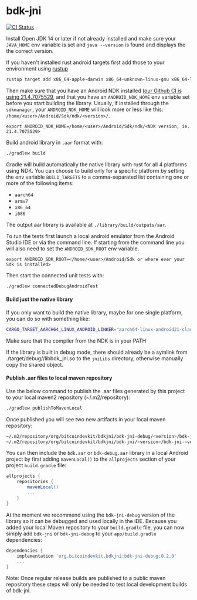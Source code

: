 # bdk-jni

<a href="https://github.com/bitcoindevkit/bdk-jni/actions?query=workflow%3ACI"><img alt="CI Status" src="https://github.com/bitcoindevkit/bdk-jni/workflows/CI/badge.svg"></a>

Install Open JDK 14 or later if not already installed and make sure your `JAVA_HOME` env variable is
set and `java --version` is found and displays the the correct version.

If you haven't installed rust android targets first add those to your environment using [rustup](https://www.rust-lang.org/learn/get-started)
```sh
rustup target add x86_64-apple-darwin x86_64-unknown-linux-gnu x86_64-linux-android aarch64-linux-android armv7-linux-androideabi i686-linux-android
```

Then make sure that you have an Android NDK installed ([our Github CI is using 21.4.7075529](https://github.com/actions/virtual-environments/blob/main/images/macos/macos-10.15-Readme.md), 
and that you have an `ANDROID_NDK_HOME` env variable set before you start building the library. Usually, if installed through the `sdkmanager`,
your `ANDROID_NDK_HOME` will look more or less like this: `/home/<user>/Android/Sdk/ndk/<version>/`.

```
export ANDROID_NDK_HOME=/home/<user>/Android/Sdk/ndk/<NDK version, ie. 21.4.7075529>
```

Build android library in `.aar` format with:
```sh
./gradlew build
```

Gradle will build automatically the native library with rust for all 4 platforms using NDK. You can choose to build only for a specific platform by setting the env variable `BUILD_TARGETS` to a comma-separated list
containing one or more of the following items:

* `aarch64`
* `armv7`
* `x86_64`
* `i686`

The output aar library is available at `./library/build/outputs/aar`.

To run the tests first launch a local android emulator from the Android Studio IDE or via the command line. 
If starting from the command line you will also need to set the `ANDROID_SDK_ROOT` env variable.

```
export ANDROID_SDK_ROOT=</home/<user>/Android/Sdk or where ever your Sdk is installed>
```

Then start the connected unit tests with:
```sh
./gradlew connectedDebugAndroidTest
```

#### Build just the native library

If you only want to build the native library, maybe for one single platform, you can do so with something like:
```sh
CARGO_TARGET_AARCH64_LINUX_ANDROID_LINKER="aarch64-linux-android21-clang" CC="aarch64-linux-android21-clang" cargo build --target=aarch64-linux-android
```

Make sure that the compiler from the NDK is in your PATH

If the library is built in debug mode, there should already be a symlink from ./target/debug/<target>/libbdk\_jni.so to the `jniLibs` directory, otherwise manually copy the shared object.

#### Publish .aar files to local maven repository

Use the below command to publish the .aar files generated by this project to your local maven2
repository (~/.m2/repository):
```sh
./gradlew publishToMavenLocal
```

Once published you will see two new artifacts in your local maven repository:
```sh
~/.m2/repository/org/bitcoindevkit/bdkjni/bdk-jni-debug/<version>/bdk-jni-debug-<version>.aar
~/.m2/repository/org/bitcoindevkit/bdkjni/bdk-jni/<version>/bdk-jni-<version>.aar
```

You can then include the `bdk.aar` or `bdk-debug.aar` library in a local Android project by first adding `mavenLocal()` to the `allprojects` section of your project `build.gradle` file:
```gradle
allprojects {
    repositories {
        mavenLocal()
        ...
    }
}
```

At the moment we recommend using the `bdk-jni-debug` version of the library so it can be debugged and used locally in the IDE. Because you added your local Maven repository to your `build.gradle` file, you can now simply add `bdk-jni` or `bdk-jni-debug` to your `app/build.gradle` dependencies:
```gradle
dependencies {
    implementation 'org.bitcoindevkit.bdkjni:bdk-jni-debug:0.2.0'
    ...
}
```

Note: Once regular release builds are published to a public maven repository these steps will only be needed to test local development builds of bdk-jni.
